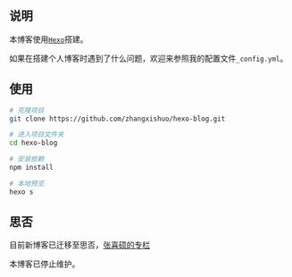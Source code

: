 ## 说明

本博客使用[`Hexo`](https://github.com/hexojs/hexo)搭建。

如果在搭建个人博客时遇到了什么问题，欢迎来参照我的配置文件`_config.yml`。

## 使用

```bash
# 克隆项目
git clone https://github.com/zhangxishuo/hexo-blog.git

# 进入项目文件夹
cd hexo-blog

# 安装依赖
npm install

# 本地预览
hexo s
```

## 思否

目前新博客已迁移至思否，[张喜硕的专栏](https://segmentfault.com/blog/zhangxishuo)

本博客已停止维护。

